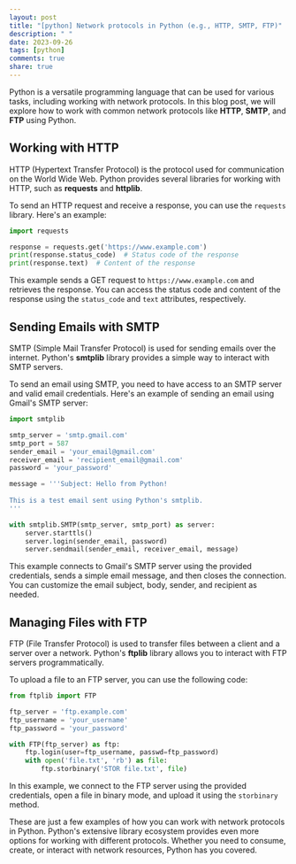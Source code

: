 ```yaml
---
layout: post
title: "[python] Network protocols in Python (e.g., HTTP, SMTP, FTP)"
description: " "
date: 2023-09-26
tags: [python]
comments: true
share: true
---
```


Python is a versatile programming language that can be used for various tasks, including working with network protocols. In this blog post, we will explore how to work with common network protocols like **HTTP**, **SMTP**, and **FTP** using Python.

## Working with HTTP

HTTP (Hypertext Transfer Protocol) is the protocol used for communication on the World Wide Web. Python provides several libraries for working with HTTP, such as **requests** and **httplib**.

To send an HTTP request and receive a response, you can use the `requests` library. Here's an example:

```python
import requests

response = requests.get('https://www.example.com')
print(response.status_code)  # Status code of the response
print(response.text)  # Content of the response
```

This example sends a GET request to `https://www.example.com` and retrieves the response. You can access the status code and content of the response using the `status_code` and `text` attributes, respectively.

## Sending Emails with SMTP

SMTP (Simple Mail Transfer Protocol) is used for sending emails over the internet. Python's **smtplib** library provides a simple way to interact with SMTP servers.

To send an email using SMTP, you need to have access to an SMTP server and valid email credentials. Here's an example of sending an email using Gmail's SMTP server:

```python
import smtplib

smtp_server = 'smtp.gmail.com'
smtp_port = 587
sender_email = 'your_email@gmail.com'
receiver_email = 'recipient_email@gmail.com'
password = 'your_password'

message = '''Subject: Hello from Python!
    
This is a test email sent using Python's smtplib.
'''

with smtplib.SMTP(smtp_server, smtp_port) as server:
    server.starttls()
    server.login(sender_email, password)
    server.sendmail(sender_email, receiver_email, message)
```

This example connects to Gmail's SMTP server using the provided credentials, sends a simple email message, and then closes the connection. You can customize the email subject, body, sender, and recipient as needed.

## Managing Files with FTP

FTP (File Transfer Protocol) is used to transfer files between a client and a server over a network. Python's **ftplib** library allows you to interact with FTP servers programmatically.

To upload a file to an FTP server, you can use the following code:

```python
from ftplib import FTP

ftp_server = 'ftp.example.com'
ftp_username = 'your_username'
ftp_password = 'your_password'

with FTP(ftp_server) as ftp:
    ftp.login(user=ftp_username, passwd=ftp_password)
    with open('file.txt', 'rb') as file:
        ftp.storbinary('STOR file.txt', file)
```

In this example, we connect to the FTP server using the provided credentials, open a file in binary mode, and upload it using the `storbinary` method.

These are just a few examples of how you can work with network protocols in Python. Python's extensive library ecosystem provides even more options for working with different protocols. Whether you need to consume, create, or interact with network resources, Python has you covered.